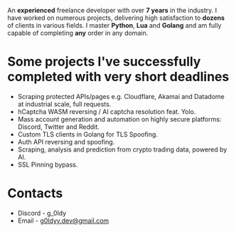 An **experienced** freelance developer with over **7 years** in the industry. I have worked on numerous projects, delivering high satisfaction to **dozens** of clients in various fields. I master **Python**, **Lua** and **Golang** and am fully capable of completing **any** order in any domain.

# Some projects I've successfully completed with very short deadlines

* Scraping protected APIs/pages e.g. Cloudflare, Akamai and Datadome at industrial scale, full requests.
* hCaptcha WASM reversing / AI captcha resolution feat. Yolo.
* Mass account generation and automation on highly secure platforms: Discord, Twitter and Reddit.
* Custom TLS clients in Golang for TLS Spoofing.
* Auth API reversing and spoofing.
* Scraping, analysis and prediction from crypto trading data, powered by AI.
* SSL Pinning bypass.

# Contacts

* Discord - g\_0ldy
* Email - [g0ldyy.dev@gmail.com](mailto:g0ldyy.dev@gmail.com)
